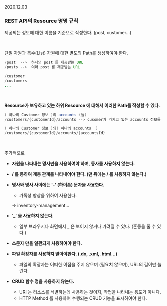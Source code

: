 2020.12.03

### REST API의 Resource 명명 규칙


제공되는 정보에 대한 이름을 기준으로 작성한다. (post, customer...)

<br/>

단일 자원과 복수(LIst) 자원에 대한 별도의 Path를 생성하여야 한다.

```java
/post  -->  하나의 post 를 제공받는 URL
/posts -->  여러 post 를 제공받는 URL

/customer
/customers
...
```

<br/>

**Resource가 보유하고 있는 하위 Resource 에 대해서 이러한 Path를 작성할 수 있다.**

```java
( 하나의 Customer 정보 )의 accounts (들)
/customers/{customerId}/accounts --> cusomer가 가지고 있는 accounts 정보들

( 하나의 Customer 정보 )의( 하나의 accounts  )
/customers/{customerId}/accounts/{accountsId}
```

<br/>

추가적으로

- **자원을 나타내는 명사만을 사용하여야 하며, 동사를 사용하지 않는다.**
- **/ 를 통하여 계층 관계를 나타내어야 한다. (맨 뒤에는 / 를 사용하지 않는다.)**
- **명사와 명사 사이에는 '-' (하이픈) 문자을 사용한다.**
    - 가독성 향상을 위하여 사용한다.

    → inventory-management...

- '**_' 을 사용하지 않는다.**
    - 일부 브라우저나 화면에서 _ 은 보이지 않거나 가려질 수 있다. (혼동을 줄 수 있다.)
- **소문자 만을 일관되게 사용하여야 한다.**
- **파일 확장자를 사용하지 말아야한다. (.do, .xml, .html...)**
    - 파일의 확장자는 어떠한 이점을 주지 않으며 (필요치 않으며), URL의 길이만 늘린다.
- **CRUD 함수 명을 사용하지 않는다.**
    - URI 는 리소스를 식별하는데 사용하는 것이지, 작업을 나타내는 용도가 아니다.
    - HTTP Method 를 사용하여 수행되는 CRUD 기능을 표시하여야 한다.
